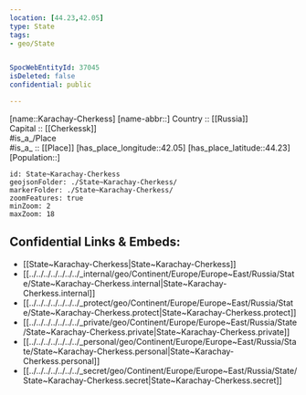 ```yaml
---
location: [44.23,42.05] 
type: State
tags:
- geo/State


SpocWebEntityId: 37045
isDeleted: false
confidential: public

---
```

[name::Karachay-Cherkess] 
[name-abbr::] 
Country :: [[Russia]]  
Capital :: [[Cherkessk]]  
#is_a_/Place  
#is_a_ :: [[Place]] 
[has_place_longitude::42.05] 
[has_place_latitude::44.23] 
[Population::] 



```leaflet
id: State~Karachay-Cherkess
geojsonFolder: ./State~Karachay-Cherkess/
markerFolder: ./State~Karachay-Cherkess/
zoomFeatures: true 
minZoom: 2 
maxZoom: 18
```


## Confidential Links & Embeds: 
- [[State~Karachay-Cherkess|State~Karachay-Cherkess]]  
- [[../../../../../../../_internal/geo/Continent/Europe/Europe~East/Russia/State/State~Karachay-Cherkess.internal|State~Karachay-Cherkess.internal]] 
- [[../../../../../../../_protect/geo/Continent/Europe/Europe~East/Russia/State/State~Karachay-Cherkess.protect|State~Karachay-Cherkess.protect]] 
- [[../../../../../../../_private/geo/Continent/Europe/Europe~East/Russia/State/State~Karachay-Cherkess.private|State~Karachay-Cherkess.private]] 
- [[../../../../../../../_personal/geo/Continent/Europe/Europe~East/Russia/State/State~Karachay-Cherkess.personal|State~Karachay-Cherkess.personal]] 
- [[../../../../../../../_secret/geo/Continent/Europe/Europe~East/Russia/State/State~Karachay-Cherkess.secret|State~Karachay-Cherkess.secret]] 
